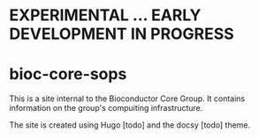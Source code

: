 # EXPERIMENTAL ... EARLY DEVELOPMENT IN PROGRESS

# bioc-core-sops

This is a site internal to the Bioconductor Core Group. 
It contains information on the group's compuiting infrastructure.

The site is created using Hugo [todo] and the docsy [todo] theme.

